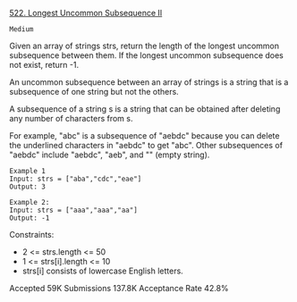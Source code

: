 [522. Longest Uncommon Subsequence II](https://leetcode.com/problems/longest-uncommon-subsequence-ii/)

`Medium`

Given an array of strings strs, return the length of the longest uncommon subsequence between them. If the longest uncommon subsequence does not exist, return -1.

An uncommon subsequence between an array of strings is a string that is a subsequence of one string but not the others.

A subsequence of a string s is a string that can be obtained after deleting any number of characters from s.

For example, "abc" is a subsequence of "aebdc" because you can delete the underlined characters in "aebdc" to get "abc". Other subsequences of "aebdc" include "aebdc", "aeb", and "" (empty string).
 
```
Example 1
Input: strs = ["aba","cdc","eae"]
Output: 3

Example 2:
Input: strs = ["aaa","aaa","aa"]
Output: -1
``` 

Constraints:

- 2 <= strs.length <= 50
- 1 <= strs[i].length <= 10
- strs[i] consists of lowercase English letters.

Accepted
59K
Submissions
137.8K
Acceptance Rate
42.8%
